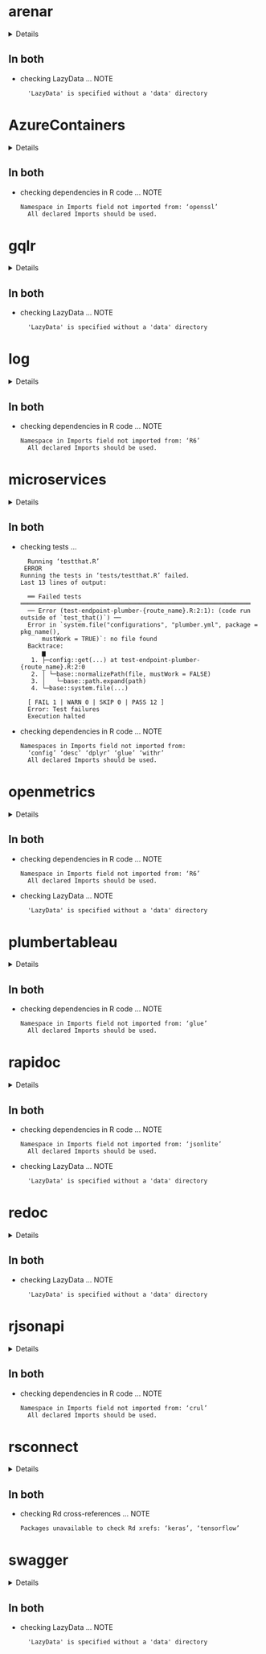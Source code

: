 # arenar

<details>

* Version: 0.2.0
* GitHub: https://github.com/ModelOriented/ArenaR
* Source code: https://github.com/cran/arenar
* Date/Publication: 2020-10-01 08:00:06 UTC
* Number of recursive dependencies: 110

Run `revdep_details(, "arenar")` for more info

</details>

## In both

*   checking LazyData ... NOTE
    ```
      'LazyData' is specified without a 'data' directory
    ```

# AzureContainers

<details>

* Version: 1.3.2
* GitHub: https://github.com/Azure/AzureContainers
* Source code: https://github.com/cran/AzureContainers
* Date/Publication: 2021-07-09 06:00:02 UTC
* Number of recursive dependencies: 74

Run `revdep_details(, "AzureContainers")` for more info

</details>

## In both

*   checking dependencies in R code ... NOTE
    ```
    Namespace in Imports field not imported from: ‘openssl’
      All declared Imports should be used.
    ```

# gqlr

<details>

* Version: 0.0.2
* GitHub: https://github.com/schloerke/gqlr
* Source code: https://github.com/cran/gqlr
* Date/Publication: 2019-12-02 16:20:03 UTC
* Number of recursive dependencies: 57

Run `revdep_details(, "gqlr")` for more info

</details>

## In both

*   checking LazyData ... NOTE
    ```
      'LazyData' is specified without a 'data' directory
    ```

# log

<details>

* Version: 1.1.1
* GitHub: https://github.com/devOpifex/log
* Source code: https://github.com/cran/log
* Date/Publication: 2022-02-24 19:40:02 UTC
* Number of recursive dependencies: 64

Run `revdep_details(, "log")` for more info

</details>

## In both

*   checking dependencies in R code ... NOTE
    ```
    Namespace in Imports field not imported from: ‘R6’
      All declared Imports should be used.
    ```

# microservices

<details>

* Version: 0.1.2
* GitHub: https://github.com/tidylab/microservices
* Source code: https://github.com/cran/microservices
* Date/Publication: 2021-06-12 06:10:02 UTC
* Number of recursive dependencies: 69

Run `revdep_details(, "microservices")` for more info

</details>

## In both

*   checking tests ...
    ```
      Running ‘testthat.R’
     ERROR
    Running the tests in ‘tests/testthat.R’ failed.
    Last 13 lines of output:
      
      ══ Failed tests ════════════════════════════════════════════════════════════════
      ── Error (test-endpoint-plumber-{route_name}.R:2:1): (code run outside of `test_that()`) ──
      Error in `system.file("configurations", "plumber.yml", package = pkg_name(), 
          mustWork = TRUE)`: no file found
      Backtrace:
          ▆
       1. ├─config::get(...) at test-endpoint-plumber-{route_name}.R:2:0
       2. │ └─base::normalizePath(file, mustWork = FALSE)
       3. │   └─base::path.expand(path)
       4. └─base::system.file(...)
      
      [ FAIL 1 | WARN 0 | SKIP 0 | PASS 12 ]
      Error: Test failures
      Execution halted
    ```

*   checking dependencies in R code ... NOTE
    ```
    Namespaces in Imports field not imported from:
      ‘config’ ‘desc’ ‘dplyr’ ‘glue’ ‘withr’
      All declared Imports should be used.
    ```

# openmetrics

<details>

* Version: 0.3.0
* GitHub: https://github.com/atheriel/openmetrics
* Source code: https://github.com/cran/openmetrics
* Date/Publication: 2020-11-09 21:20:02 UTC
* Number of recursive dependencies: 60

Run `revdep_details(, "openmetrics")` for more info

</details>

## In both

*   checking dependencies in R code ... NOTE
    ```
    Namespace in Imports field not imported from: ‘R6’
      All declared Imports should be used.
    ```

*   checking LazyData ... NOTE
    ```
      'LazyData' is specified without a 'data' directory
    ```

# plumbertableau

<details>

* Version: 0.1.0
* GitHub: https://github.com/rstudio/plumbertableau
* Source code: https://github.com/cran/plumbertableau
* Date/Publication: 2021-08-06 08:00:02 UTC
* Number of recursive dependencies: 68

Run `revdep_details(, "plumbertableau")` for more info

</details>

## In both

*   checking dependencies in R code ... NOTE
    ```
    Namespace in Imports field not imported from: ‘glue’
      All declared Imports should be used.
    ```

# rapidoc

<details>

* Version: 8.4.3
* GitHub: https://github.com/meztez/rapidoc
* Source code: https://github.com/cran/rapidoc
* Date/Publication: 2021-02-05 10:30:05 UTC
* Number of recursive dependencies: 19

Run `revdep_details(, "rapidoc")` for more info

</details>

## In both

*   checking dependencies in R code ... NOTE
    ```
    Namespace in Imports field not imported from: ‘jsonlite’
      All declared Imports should be used.
    ```

*   checking LazyData ... NOTE
    ```
      'LazyData' is specified without a 'data' directory
    ```

# redoc

<details>

* Version: 2.0.0.49
* GitHub: https://github.com/meztez/redoc
* Source code: https://github.com/cran/redoc
* Date/Publication: 2021-02-05 10:30:02 UTC
* Number of recursive dependencies: 19

Run `revdep_details(, "redoc")` for more info

</details>

## In both

*   checking LazyData ... NOTE
    ```
      'LazyData' is specified without a 'data' directory
    ```

# rjsonapi

<details>

* Version: 0.1.0
* GitHub: https://github.com/ropensci/rjsonapi
* Source code: https://github.com/cran/rjsonapi
* Date/Publication: 2017-01-09 01:47:26
* Number of recursive dependencies: 54

Run `revdep_details(, "rjsonapi")` for more info

</details>

## In both

*   checking dependencies in R code ... NOTE
    ```
    Namespace in Imports field not imported from: ‘crul’
      All declared Imports should be used.
    ```

# rsconnect

<details>

* Version: 0.8.26
* GitHub: https://github.com/rstudio/rsconnect
* Source code: https://github.com/cran/rsconnect
* Date/Publication: 2022-05-31 21:10:08 UTC
* Number of recursive dependencies: 75

Run `revdep_details(, "rsconnect")` for more info

</details>

## In both

*   checking Rd cross-references ... NOTE
    ```
    Packages unavailable to check Rd xrefs: ‘keras’, ‘tensorflow’
    ```

# swagger

<details>

* Version: 3.33.1
* GitHub: https://github.com/rstudio/swagger
* Source code: https://github.com/cran/swagger
* Date/Publication: 2020-10-02 21:10:02 UTC
* Number of recursive dependencies: 41

Run `revdep_details(, "swagger")` for more info

</details>

## In both

*   checking LazyData ... NOTE
    ```
      'LazyData' is specified without a 'data' directory
    ```

